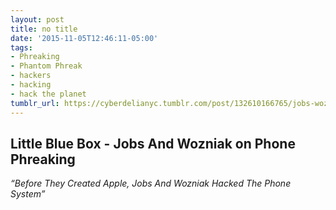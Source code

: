 ```yaml
---
layout: post
title: no title
date: '2015-11-05T12:46:11-05:00'
tags:
- Phreaking
- Phantom Phreak
- hackers
- hacking
- hack the planet
tumblr_url: https://cyberdelianyc.tumblr.com/post/132610166765/jobs-wozniak-phone-phreaking-blue-box-hacking-espn
---
```

  

## Little Blue Box - Jobs And Wozniak on Phone Phreaking

_“Before They Created Apple, Jobs And Wozniak Hacked The Phone System”&nbsp;_
